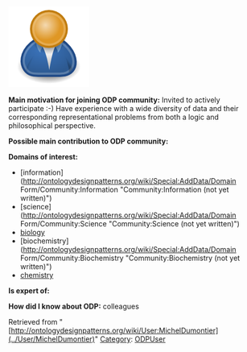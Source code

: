[![Image:ODPUser.png](../images/a/a6/ODPUser.png)](../Image/ODPUser.png "Image:ODPUser.png")




  





__Main motivation for joining ODP community:__ Invited to actively participate :-)
Have experience with a wide diversity of data and their corresponding representational problems from both a logic and philosophical perspective.


__Possible main contribution to ODP community:__


__Domains of interest:__



* [information](http://ontologydesignpatterns.org/wiki/Special:AddData/Domain Form/Community:Information "Community:Information (not yet written)")
* [science](http://ontologydesignpatterns.org/wiki/Special:AddData/Domain Form/Community:Science "Community:Science (not yet written)")
* [biology](../Community/Biology "Community:Biology")
* [biochemistry](http://ontologydesignpatterns.org/wiki/Special:AddData/Domain Form/Community:Biochemistry "Community:Biochemistry (not yet written)")
* [chemistry](../Community/Chemistry "Community:Chemistry")


__Is expert of:__


  

__How did I know about ODP:__ colleagues






Retrieved from "[http://ontologydesignpatterns.org/wiki/User:MichelDumontier](../User/MichelDumontier)"
 [Category](http://ontologydesignpatterns.org/wiki/Special:Categories "Special:Categories"): [ODPUser](../Category/ODPUser "Category:ODPUser")